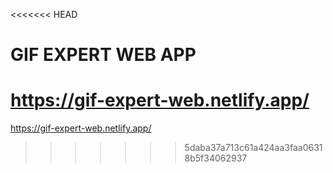<<<<<<< HEAD
# GIF EXPERT WEB APP

https://gif-expert-web.netlify.app/
=======
https://gif-expert-web.netlify.app/
>>>>>>> 5daba37a713c61a424aa3faa06318b5f34062937
